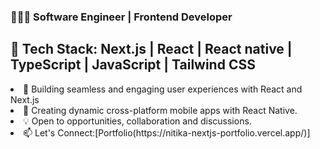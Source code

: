 <h3>👩🏻‍💻 Software Engineer | Frontend Developer</h3>

<h2>🚀 Tech Stack: Next.js | React | React native | TypeScript | JavaScript | Tailwind CSS</h2>

<li>🎨 Building seamless and engaging user experiences with React and Next.js</li>
<li>📱 Creating dynamic cross-platform mobile apps with React Native.</li>
<li>💡 Open to opportunities, collaboration and discussions.</li>
<li>📫 Let's Connect:[Portfolio(https://nitika-nextjs-portfolio.vercel.app/)] </li>

<!--LinkedIn | Portfolio | Twitter

<!--
🎨 Styling modern, responsive applications using Tailwind CSS for efficiency and consistency.

📱 Creating dynamic cross-platform mobile apps with React Native.

✨ Passionate about crafting elegant, intuitive, and performant UIs. Always eager to learn, collaborate, and contribute to exciting projects.

💡 Open to opportunities, collaborations, and discussions—let’s create something incredible together!

<!--📫 Let's Connect: LinkedIn | Portfolio | Twitter

<!--
**nitika-jain04/nitika-jain04** is a ✨ _special_ ✨ repository because its `README.md` (this file) appears on your GitHub profile.

Here are some ideas to get you started:

- 🔭 I’m currently working on ...
- 🌱 I’m currently learning ...
- 👯 I’m looking to collaborate on ...
- 🤔 I’m looking for help with ...
- 💬 Ask me about ...
- 📫 How to reach me: ...
- 😄 Pronouns: ...
- ⚡ Fun fact: ...
-->
